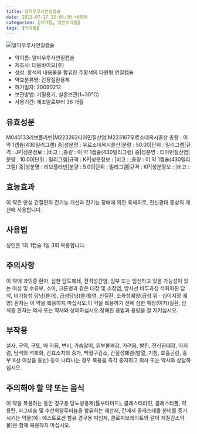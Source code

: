 ```yaml
---
title: 알파우루사연질캡슐
date: 2022-07-17 22:06:30 +0800
categories: [의약품, 일반의약품]
tags: [의약품]
---
```

![알파우루사연질캡슐](https://nedrug.mfds.go.kr/pbp/cmn/itemImageDownload/152155427194400049)

- 약이름: 알파우루사연질캡슐
- 제조사: 대웅바이오(주)
- 성상: 황색의 내용물을 함유한 주황색의 타원형 연질캡슐
- 약효분류명: 간장질환용제
- 허가일자: 20090212
- 보관방법: 기밀용기, 실온보관(1~30℃)
- 사용기간: 제조일로부터 36 개월
## 유효성분
M040133리보플라빈|M223262티아민질산염|M223167우르소데옥시콜산
총량 : 이 약 1캡슐(430밀리그램) 중|성분명 : 우르소데옥시콜산|분량 : 50.00|단위 : 밀리그램|규격 : JP|성분정보 : |비고 : ;총량 : 이 약 1캡슐(430밀리그램) 중|성분명 : 티아민질산염|분량 : 10.00|단위 : 밀리그램|규격 : KP|성분정보 : |비고 : ;총량 : 이 약 1캡슐(430밀리그램) 중|성분명 : 리보플라빈|분량 : 5.00|단위 : 밀리그램|규격 : KP|성분정보 : |비고 :
## 효능효과
이 약은 만성 간질환의 간기능 개선과 간기능 장애에 의한 육체피로, 전신권태 증상의 개선에 사용합니다.
## 사용법
성인은 1회 1캡슐 1일 3회 복용합니다.
## 주의사항
이 약에 과민증 환자, 심한 담도폐쇄, 전격성간염, 임부 또는 임신하고 있을 가능성이 있는 여성 및 수유부, 소아, 크론병과 같은 대장 및 소장염, 방사선 비투과성 석회화된 담석, 비기능성 담낭(쓸개), 급성담낭(쓸개)염, 신질환, 소화성궤양(급성 위ㆍ십이지장 궤양) 환자는 이 약을 복용하지 마십시오.이 약을 복용하기 전에 심한 췌장(이자)질환, 담석증 환자는 의사 또는 약사와 상의하십시오.정해진 용법과 용량을 잘 지키십시오.
## 부작용
설사, 구역, 구토, 배 아픔, 변비, 가슴앓이, 위부불쾌감, 가려움, 발진, 전신권태감, 어지럼, 담석의 석회화, 간효소치의 증가, 백혈구감소, 간질성폐렴(발열, 기침, 호흡곤란, 흉부 X선 이상을 동반) 등이 나타나는 경우 복용을 즉각 중지하고 의사 또는 약사와 상담하십시오.
## 주의해야 할 약 또는 음식
이 약을 복용하는 동안 경구용 당뇨병용제(톨부타미드), 콜레스티라민, 콜레스티폴, 약용탄, 마그네슘 및 수산화알루미늄을 함유하는 제산제, 간에서 콜레스테롤 분비를 증가시키는 약물(예 : 에스트로겐 함유 경구용 피임제, 클로피브레이트와 같이 지질감소약물)은 함께 복용하지 마십시오.
